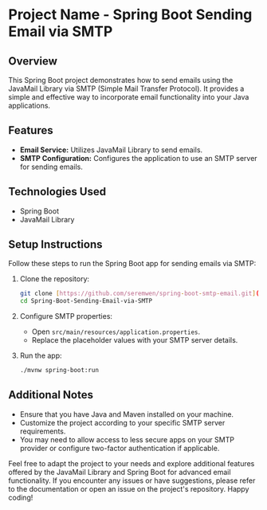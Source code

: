 # Project Name - Spring Boot Sending Email via SMTP

## Overview
This Spring Boot project demonstrates how to send emails using the JavaMail Library via SMTP (Simple Mail Transfer Protocol). It provides a simple and effective way to incorporate email functionality into your Java applications.

## Features
- **Email Service:** Utilizes JavaMail Library to send emails.
- **SMTP Configuration:** Configures the application to use an SMTP server for sending emails.

## Technologies Used
- Spring Boot
- JavaMail Library



## Setup Instructions
Follow these steps to run the Spring Boot app for sending emails via SMTP:

1. Clone the repository:
    ```bash
    git clone [https://github.com/seremwen/spring-boot-smtp-email.git](https://github.com/seremwen/Spring-Boot-Sending-Email-via-SMTP.git)
    cd Spring-Boot-Sending-Email-via-SMTP
    ```

2. Configure SMTP properties:
    - Open `src/main/resources/application.properties`.
    - Replace the placeholder values with your SMTP server details.

3. Run the app:
    ```bash
    ./mvnw spring-boot:run
    ```




## Additional Notes
- Ensure that you have Java and Maven installed on your machine.
- Customize the project according to your specific SMTP server requirements.
- You may need to allow access to less secure apps on your SMTP provider or configure two-factor authentication if applicable.

Feel free to adapt the project to your needs and explore additional features offered by the JavaMail Library and Spring Boot for advanced email functionality. If you encounter any issues or have suggestions, please refer to the documentation or open an issue on the project's repository. Happy coding!
